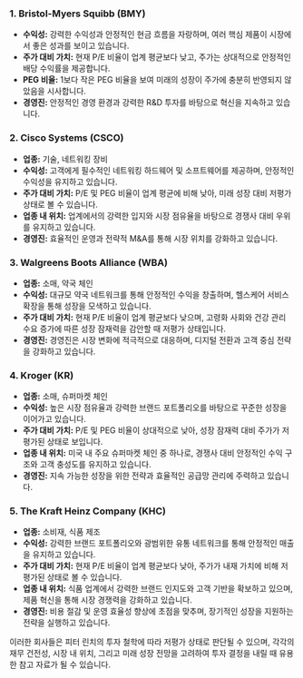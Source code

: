 ### 1. **Bristol-Myers Squibb (BMY)**

- **수익성:** 강력한 수익성과 안정적인 현금 흐름을 자랑하며, 여러 핵심 제품이 시장에서 좋은 성과를 보이고 있습니다.
- **주가 대비 가치:** 현재 P/E 비율이 업계 평균보다 낮고, 주가는 상대적으로 안정적인 배당 수익률을 제공합니다.
- **PEG 비율:** 1보다 작은 PEG 비율을 보여 미래의 성장이 주가에 충분히 반영되지 않았음을 시사합니다.
- **경영진:** 안정적인 경영 환경과 강력한 R&D 투자를 바탕으로 혁신을 지속하고 있습니다.

### 2. **Cisco Systems (CSCO)**

- **업종:** 기술, 네트워킹 장비
- **수익성:** 고객에게 필수적인 네트워킹 하드웨어 및 소프트웨어를 제공하며, 안정적인 수익성을 유지하고 있습니다.
- **주가 대비 가치:** P/E 및 PEG 비율이 업계 평균에 비해 낮아, 미래 성장 대비 저평가 상태로 볼 수 있습니다.
- **업종 내 위치:** 업계에서의 강력한 입지와 시장 점유율을 바탕으로 경쟁사 대비 우위를 유지하고 있습니다.
- **경영진:** 효율적인 운영과 전략적 M&A를 통해 시장 위치를 강화하고 있습니다.

### 3. **Walgreens Boots Alliance (WBA)**

- **업종:** 소매, 약국 체인
- **수익성:** 대규모 약국 네트워크를 통해 안정적인 수익을 창출하며, 헬스케어 서비스 확장을 통해 성장을 모색하고 있습니다.
- **주가 대비 가치:** 현재 P/E 비율이 업계 평균보다 낮으며, 고령화 사회와 건강 관리 수요 증가에 따른 성장 잠재력을 감안할 때 저평가 상태입니다.
- **경영진:** 경영진은 시장 변화에 적극적으로 대응하며, 디지털 전환과 고객 중심 전략을 강화하고 있습니다.

### 4. **Kroger (KR)**

- **업종:** 소매, 슈퍼마켓 체인
- **수익성:** 높은 시장 점유율과 강력한 브랜드 포트폴리오를 바탕으로 꾸준한 성장을 이어가고 있습니다.
- **주가 대비 가치:** P/E 및 PEG 비율이 상대적으로 낮아, 성장 잠재력 대비 주가가 저평가된 상태로 보입니다.
- **업종 내 위치:** 미국 내 주요 슈퍼마켓 체인 중 하나로, 경쟁사 대비 안정적인 수익 구조와 고객 충성도를 유지하고 있습니다.
- **경영진:** 지속 가능한 성장을 위한 전략과 효율적인 공급망 관리에 주력하고 있습니다.

### 5. **The Kraft Heinz Company (KHC)**

- **업종:** 소비재, 식품 제조
- **수익성:** 강력한 브랜드 포트폴리오와 광범위한 유통 네트워크를 통해 안정적인 매출을 유지하고 있습니다.
- **주가 대비 가치:** 현재 P/E 비율이 업계 평균보다 낮아, 주가가 내재 가치에 비해 저평가된 상태로 볼 수 있습니다.
- **업종 내 위치:** 식품 업계에서 강력한 브랜드 인지도와 고객 기반을 확보하고 있으며, 제품 혁신을 통해 시장 경쟁력을 강화하고 있습니다.
- **경영진:** 비용 절감 및 운영 효율성 향상에 초점을 맞추며, 장기적인 성장을 지원하는 전략을 실행하고 있습니다.

이러한 회사들은 피터 린치의 투자 철학에 따라 저평가 상태로 판단될 수 있으며, 각각의 재무 건전성, 시장 내 위치, 그리고 미래 성장 전망을 고려하여 투자 결정을 내릴 때 유용한 참고 자료가 될 수 있습니다.